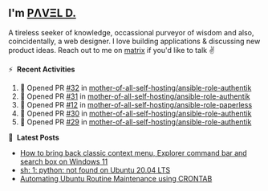 ## I'm [PΛVΞL D.][homepage]

A tireless seeker of knowledge, occassional purveyor of wisdom and also, coincidentally, a web designer. I love building applications & discussing new product ideas. Reach out to me on [matrix][matrixto] if you'd like to talk ✌️


[homepage]: https://l.dimov.xyz/page?ref=github.com
[matrixto]: https://l.dimov.xyz/matrix?ref=github.com
[github]: https://l.dimov.xyz/github?ref=github.com

:zap: &nbsp;**Recent Activities**
  
<!--START_SECTION:activity-->
1. 💪 Opened PR [#32](https://github.com/mother-of-all-self-hosting/ansible-role-authentik/pull/32) in [mother-of-all-self-hosting/ansible-role-authentik](https://github.com/mother-of-all-self-hosting/ansible-role-authentik)
2. 💪 Opened PR [#31](https://github.com/mother-of-all-self-hosting/ansible-role-authentik/pull/31) in [mother-of-all-self-hosting/ansible-role-authentik](https://github.com/mother-of-all-self-hosting/ansible-role-authentik)
3. 💪 Opened PR [#12](https://github.com/mother-of-all-self-hosting/ansible-role-paperless/pull/12) in [mother-of-all-self-hosting/ansible-role-paperless](https://github.com/mother-of-all-self-hosting/ansible-role-paperless)
4. 💪 Opened PR [#30](https://github.com/mother-of-all-self-hosting/ansible-role-authentik/pull/30) in [mother-of-all-self-hosting/ansible-role-authentik](https://github.com/mother-of-all-self-hosting/ansible-role-authentik)
5. 💪 Opened PR [#29](https://github.com/mother-of-all-self-hosting/ansible-role-authentik/pull/29) in [mother-of-all-self-hosting/ansible-role-authentik](https://github.com/mother-of-all-self-hosting/ansible-role-authentik)
<!--END_SECTION:activity-->

📑 &nbsp;**Latest Posts**

<!-- DIMOV-POST-LIST:START -->
- [How to bring back classic context menu, Explorer command bar and search box on Windows 11](https://www.dimov.xyz/how-to-bring-back-classic-context-menu-explorer-command-bar-and-search-box-on-windows-11/)
- [sh: 1: python: not found on Ubuntu 20.04 LTS](https://www.dimov.xyz/sh-1-python-not-found/)
- [Automating Ubuntu Routine Maintenance using CRONTAB](https://www.dimov.xyz/automating-ubuntu-routine-maintenance-using-crontab/)
<!-- DIMOV-POST-LIST:END -->
